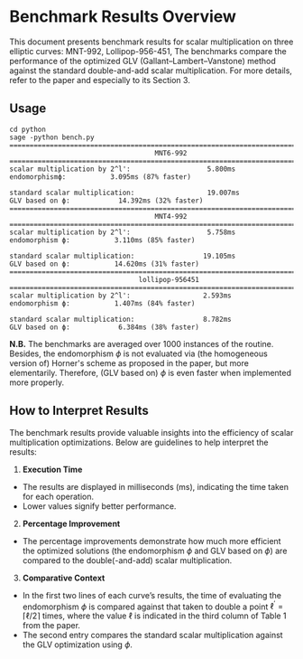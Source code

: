 # Benchmark Results Overview

This document presents benchmark results for scalar multiplication on three elliptic curves: MNT-992, Lollipop-956-451, The benchmarks compare the performance of the optimized GLV (Gallant–Lambert–Vanstone) method against the standard double-and-add scalar multiplication. For more details, refer to the paper and especially to its Section 3.

## Usage

```shell
cd python
sage -python bench.py
================================================================================
                                    MNT6-992                                    
================================================================================
scalar multiplication by 2^l':                   5.800ms
endomorphismϕ:           3.095ms (87% faster)

standard scalar multiplication:                  19.007ms
GLV based on ϕ:            14.392ms (32% faster)
================================================================================
                                    MNT4-992                                    
================================================================================
scalar multiplication by 2^l':                   5.758ms
endomorphism ϕ:           3.110ms (85% faster)

standard scalar multiplication:                 19.105ms
GLV based on ϕ:           14.620ms (31% faster)
================================================================================
                                lollipop-956451                                 
================================================================================
scalar multiplication by 2^l':                  2.593ms
endomorphism ϕ:           1.407ms (84% faster)

standard scalar multiplication:                 8.782ms
GLV based on ϕ:            6.384ms (38% faster)
```

**N.B.** The benchmarks are averaged over 1000 instances of the routine. Besides, the endomorphism $\phi$ is not evaluated via (the homogeneous version of) Horner's scheme as proposed in the paper, but more elementarily. Therefore, (GLV based on) $\phi$ is even faster when implemented more properly.

## How to Interpret Results

The benchmark results provide valuable insights into the efficiency of scalar multiplication optimizations. Below are guidelines to help interpret the results:

1. **Execution Time**
  * The results are displayed in milliseconds (ms), indicating the time taken for each operation.
  * Lower values signify better performance.
2. **Percentage Improvement**
 * The percentage improvements demonstrate how much more efficient the optimized solutions (the endomorphism $\phi$ and GLV based on $\phi$) are compared to the double(-and-add) scalar multiplication.
3. **Comparative Context**
 * In the first two lines of each curve’s results, the time of evaluating the endomorphism $\phi$ is compared against that taken to double a point $\ell^\prime = \lceil \ell/2 \rceil$ times, where the value $\ell$ is indicated in the third column of Table 1 from the paper.
 * The second entry compares the standard scalar multiplication against the GLV optimization using $\phi$.
